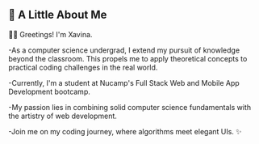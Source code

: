 

  ## 🦋 A Little About Me

👋🏻 Greetings! I'm Xavina. 

-As a computer science undergrad, I extend my pursuit of knowledge beyond the classroom. This propels me to apply theoretical concepts to practical coding challenges in the real world.

-Currently, I'm a student at Nucamp's Full Stack Web and Mobile App Development bootcamp.

-My passion lies in combining solid computer science fundamentals with the artistry of web development.

-Join me on my coding journey, where algorithms meet elegant UIs. ✨


<!---
xavinanegron/xavinanegron is a ✨ special ✨ repository because its `README.md` (this file) appears on your GitHub profile.
You can click the Preview link to take a look at your changes.

--->
